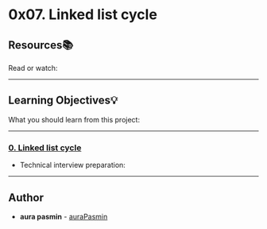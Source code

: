 # 0x07. Linked list cycle

## Resources:books:
Read or watch:

---
## Learning Objectives:bulb:
What you should learn from this project:

---

### [0. Linked list cycle](./0-check_cycle.c)
* Technical interview preparation: 

---

## Author
* **aura pasmin** - [auraPasmin](https://github.com/auraPasm)